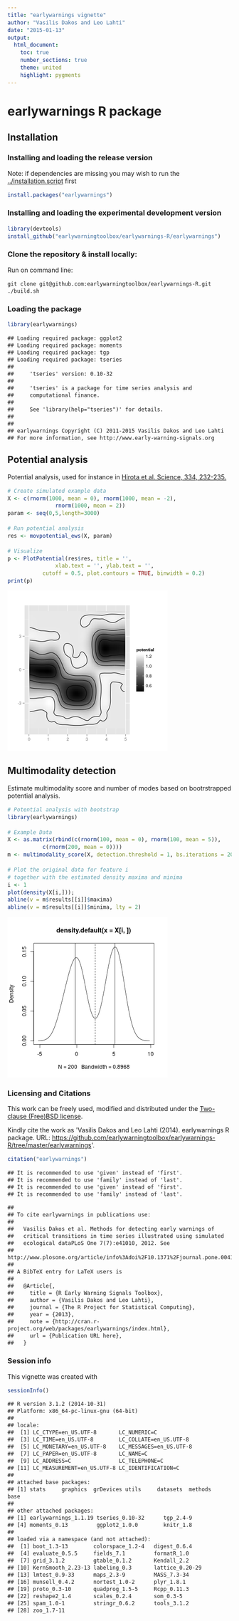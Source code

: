 ```yaml
---
title: "earlywarnings vignette"
author: "Vasilis Dakos and Leo Lahti"
date: "2015-01-13"
output:
  html_document:
    toc: true
    number_sections: true
    theme: united
    highlight: pygments
---
```


<!--
  %\VignetteEngine{knitr::rmarkdown}
  %\VignetteIndexEntry{microbiome tutorial}
  %\usepackage[utf8]{inputenc}
-->



earlywarnings R package
===========

## Installation

### Installing and loading the release version

Note: if dependencies are missing you may wish to run the [../installation.script](installation.script) first


```r
install.packages("earlywarnings")
```

### Installing and loading the experimental development version


```r
library(devtools)
install_github("earlywarningtoolbox/earlywarnings-R/earlywarnings")
```

### Clone the repository & install locally:

Run on command line:
<pre><code>git clone git@github.com:earlywarningtoolbox/earlywarnings-R.git
./build.sh
</pre></code>

### Loading the package


```r
library(earlywarnings)  
```

```
## Loading required package: ggplot2
## Loading required package: moments
## Loading required package: tgp
## Loading required package: tseries
## 
##     'tseries' version: 0.10-32
## 
##     'tseries' is a package for time series analysis and
##     computational finance.
## 
##     See 'library(help="tseries")' for details.
## 
## 
## earlywarnings Copyright (C) 2011-2015 Vasilis Dakos and Leo Lahti
## For more information, see http://www.early-warning-signals.org
```


## Potential analysis

Potential analysis, used for instance in [Hirota et al. Science, 334, 232-235.](http://www.sciencemag.org/content/334/6053/232.long)


```r
# Create simulated example data
X <- c(rnorm(1000, mean = 0), rnorm(1000, mean = -2), 
 	           rnorm(1000, mean = 2))
param <- seq(0,5,length=3000) 

# Run potential analysis
res <- movpotential_ews(X, param)

# Visualize
p <- PlotPotential(res$res, title = '', 
	       	   xlab.text = '', ylab.text = '', 
		   cutoff = 0.5, plot.contours = TRUE, binwidth = 0.2)
print(p)
```

![plot of chunk movpotential](figure/movpotential-1.png) 

## Multimodality detection

Estimate multimodality score and number of modes based on bootrstrapped potential analysis.


```r
# Potential analysis with bootstrap
library(earlywarnings)

# Example Data
X <- as.matrix(rbind(c(rnorm(100, mean = 0), rnorm(100, mean = 5)), 
           c(rnorm(200, mean = 0))))
m <- multimodality_score(X, detection.threshold = 1, bs.iterations = 20, detection.limit = 3)

# Plot the original data for feature i 
# together with the estimated density maxima and minima
i <- 1
plot(density(X[i,])); 
abline(v = m$results[[i]]$maxima)
abline(v = m$results[[i]]$minima, lty = 2)
```

![plot of chunk bimodality](figure/bimodality-1.png) 


### Licensing and Citations

This work can be freely used, modified and distributed under the 
[Two-clause (Free)BSD license](http://en.wikipedia.org/wiki/BSD\_licenses).

Kindly cite the work as 'Vasilis Dakos and Leo Lahti (2014). earlywarnings R package. URL: https://github.com/earlywarningtoolbox/earlywarnings-R/tree/master/earlywarnings'.


```r
citation("earlywarnings")
```

```
## It is recommended to use 'given' instead of 'first'.
## It is recommended to use 'family' instead of 'last'.
## It is recommended to use 'given' instead of 'first'.
## It is recommended to use 'family' instead of 'last'.
```

```
## 
## To cite earlywarnings in publications use:
## 
##   Vasilis Dakos et al. Methods for detecting early warnings of
##   critical transitions in time series illustrated using simulated
##   ecological dataPLoS One 7(7):e41010, 2012. See
##   http://www.plosone.org/article/info%3Adoi%2F10.1371%2Fjournal.pone.0041010
## 
## A BibTeX entry for LaTeX users is
## 
##   @Article{,
##     title = {R Early Warning Signals Toolbox},
##     author = {Vasilis Dakos and Leo Lahti},
##     journal = {The R Project for Statistical Computing},
##     year = {2013},
##     note = {http://cran.r-project.org/web/packages/earlywarnings/index.html},
##     url = {Publication URL here},
##   }
```

### Session info

This vignette was created with


```r
sessionInfo()
```

```
## R version 3.1.2 (2014-10-31)
## Platform: x86_64-pc-linux-gnu (64-bit)
## 
## locale:
##  [1] LC_CTYPE=en_US.UTF-8       LC_NUMERIC=C              
##  [3] LC_TIME=en_US.UTF-8        LC_COLLATE=en_US.UTF-8    
##  [5] LC_MONETARY=en_US.UTF-8    LC_MESSAGES=en_US.UTF-8   
##  [7] LC_PAPER=en_US.UTF-8       LC_NAME=C                 
##  [9] LC_ADDRESS=C               LC_TELEPHONE=C            
## [11] LC_MEASUREMENT=en_US.UTF-8 LC_IDENTIFICATION=C       
## 
## attached base packages:
## [1] stats     graphics  grDevices utils     datasets  methods   base     
## 
## other attached packages:
## [1] earlywarnings_1.1.19 tseries_0.10-32      tgp_2.4-9           
## [4] moments_0.13         ggplot2_1.0.0        knitr_1.8           
## 
## loaded via a namespace (and not attached):
##  [1] boot_1.3-13        colorspace_1.2-4   digest_0.6.4      
##  [4] evaluate_0.5.5     fields_7.1         formatR_1.0       
##  [7] grid_3.1.2         gtable_0.1.2       Kendall_2.2       
## [10] KernSmooth_2.23-13 labeling_0.3       lattice_0.20-29   
## [13] lmtest_0.9-33      maps_2.3-9         MASS_7.3-34       
## [16] munsell_0.4.2      nortest_1.0-2      plyr_1.8.1        
## [19] proto_0.3-10       quadprog_1.5-5     Rcpp_0.11.3       
## [22] reshape2_1.4       scales_0.2.4       som_0.3-5         
## [25] spam_1.0-1         stringr_0.6.2      tools_3.1.2       
## [28] zoo_1.7-11
```




